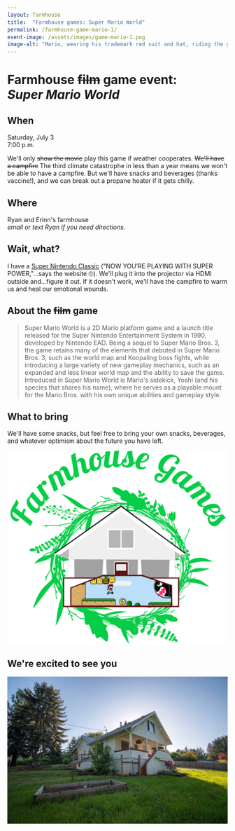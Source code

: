 ```yaml
---
layout: farmhouse
title:  "Farmhouse games: Super Mario World"
permalink: /farmhouse-game-mario-1/
event-image: /assets/images/game-mario-1.png
image-alt: "Mario, wearing his trademark red suit and hat, riding the green dinosaur Yoshi"
---
```


<h1>Farmhouse <s>film</s> game event: <br><cite>Super Mario World</cite></h1>

## When

Saturday, July 3  
7:00 p.m.

We'll only ~~show the movie~~ play this game if weather cooperates. ~~We'll have a campfire~~ The third climate catastrophe in less than a year means we won't be able to have a campfire. But we'll have snacks and beverages (thanks vaccine!), and we can break out a propane heater if it gets chilly.

## Where
Ryan and Erinn's farmhouse
<br><em>email or text Ryan if you need directions.</em>

## Wait, what?

I have a [Super Nintendo Classic](https://www.nintendo.com/super-nes-classic/) ("NOW YOU’RE PLAYING WITH SUPER POWER,"...says the website 🙄). We'll plug it into the projector via HDMI outside and...figure it out.  If it doesn't work, we'll have the campfire to warm us and heal our emotional wounds.

## About the ~~film~~ game

> Super Mario World is a 2D Mario platform game and a launch title released for the Super Nintendo Entertainment System in 1990, developed by Nintendo EAD. Being a sequel to Super Mario Bros. 3, the game retains many of the elements that debuted in Super Mario Bros. 3, such as the world map and Koopaling boss fights, while introducing a large variety of new gameplay mechanics, such as an expanded and less linear world map and the ability to save the game. Introduced in Super Mario World is Mario's sidekick, Yoshi (and his species that shares his name), where he serves as a playable mount for the Mario Bros. with his own unique abilities and gameplay style.

## What to bring
We'll have some snacks, but feel free to bring your own snacks, beverages, and whatever optimism about the future you have left.

![The farmhouse logo, a botanical theme, with a game controller along the front stairs](/assets/images/the-farmhouse-mario-1.png)

## We're excited to see you


![The Farmhouse in the gloaming](/assets/images/farmhouse.jpg)